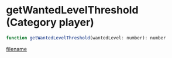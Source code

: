 # getWantedLevelThreshold (Category player)

```js
function getWantedLevelThreshold(wantedLevel: number): number
```

[filename](getWantedLevelThreshold_m.md ':include')
